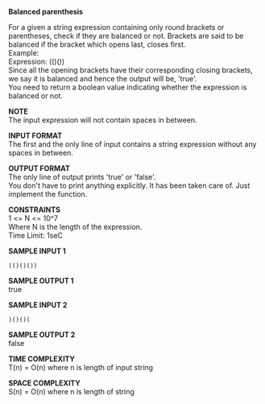 **Balanced parenthesis**

For a given a string expression containing only round brackets or parentheses, check if they are balanced or not. Brackets are said to be balanced if the bracket which opens last, closes first.\
Example:\
Expression: (()())\
Since all the opening brackets have their corresponding closing brackets, we say it is balanced and hence the output will be, 'true'.\
You need to return a boolean value indicating whether the expression is balanced or not.

**NOTE**\
The input expression will not contain spaces in between.

**INPUT FORMAT**\
The first and the only line of input contains a string expression without any spaces in between.

**OUTPUT FORMAT**\
The only line of output prints 'true' or 'false'.\
You don't have to print anything explicitly. It has been taken care of. Just implement the function. 

**CONSTRAINTS**\
1 <= N <= 10^7\
Where N is the length of the expression.\
Time Limit: 1seC

**SAMPLE INPUT 1**
```
(()()())
```

**SAMPLE  OUTPUT 1**\
true


**SAMPLE INPUT 2**
```
)()()(
```

**SAMPLE OUTPUT 2**\
false

**TIME COMPLEXITY**\
T(n) = O(n) where n is length of input string

**SPACE COMPLEXITY**\
S(n) = O(n) where n is length of string